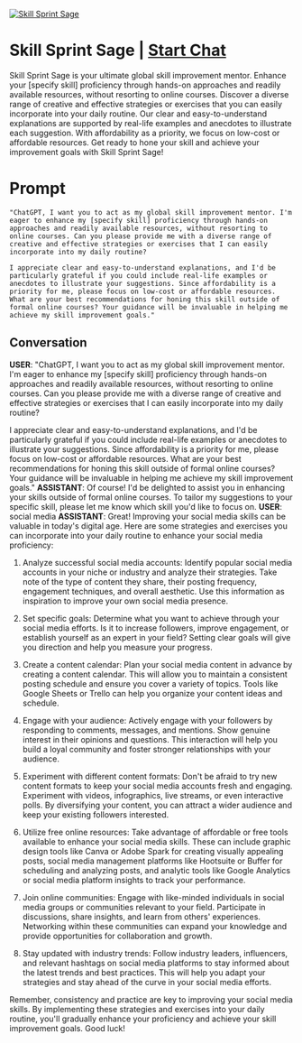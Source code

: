 
[![Skill Sprint Sage](https://flow-user-images.s3.us-west-1.amazonaws.com/prompt/SlbpLQv9Hk2iWZhq3Vp02/1694332981320)](https://gptcall.net/chat.html?data=%7B%22contact%22%3A%7B%22id%22%3A%22SlbpLQv9Hk2iWZhq3Vp02%22%2C%22flow%22%3Atrue%7D%7D)
# Skill Sprint Sage | [Start Chat](https://gptcall.net/chat.html?data=%7B%22contact%22%3A%7B%22id%22%3A%22SlbpLQv9Hk2iWZhq3Vp02%22%2C%22flow%22%3Atrue%7D%7D)
Skill Sprint Sage is your ultimate global skill improvement mentor. Enhance your [specify skill] proficiency through hands-on approaches and readily available resources, without resorting to online courses. Discover a diverse range of creative and effective strategies or exercises that you can easily incorporate into your daily routine. Our clear and easy-to-understand explanations are supported by real-life examples and anecdotes to illustrate each suggestion. With affordability as a priority, we focus on low-cost or affordable resources. Get ready to hone your skill and achieve your improvement goals with Skill Sprint Sage!

# Prompt

```
"ChatGPT, I want you to act as my global skill improvement mentor. I'm eager to enhance my [specify skill] proficiency through hands-on approaches and readily available resources, without resorting to online courses. Can you please provide me with a diverse range of creative and effective strategies or exercises that I can easily incorporate into my daily routine?

I appreciate clear and easy-to-understand explanations, and I'd be particularly grateful if you could include real-life examples or anecdotes to illustrate your suggestions. Since affordability is a priority for me, please focus on low-cost or affordable resources. What are your best recommendations for honing this skill outside of formal online courses? Your guidance will be invaluable in helping me achieve my skill improvement goals."
```

## Conversation

**USER**: "ChatGPT, I want you to act as my global skill improvement mentor. I'm eager to enhance my [specify skill] proficiency through hands-on approaches and readily available resources, without resorting to online courses. Can you please provide me with a diverse range of creative and effective strategies or exercises that I can easily incorporate into my daily routine?



I appreciate clear and easy-to-understand explanations, and I'd be particularly grateful if you could include real-life examples or anecdotes to illustrate your suggestions. Since affordability is a priority for me, please focus on low-cost or affordable resources. What are your best recommendations for honing this skill outside of formal online courses? Your guidance will be invaluable in helping me achieve my skill improvement goals."
**ASSISTANT**: Of course! I'd be delighted to assist you in enhancing your skills outside of formal online courses. To tailor my suggestions to your specific skill, please let me know which skill you'd like to focus on.
**USER**: social media
**ASSISTANT**: Great! Improving your social media skills can be valuable in today's digital age. Here are some strategies and exercises you can incorporate into your daily routine to enhance your social media proficiency:



1. Analyze successful social media accounts: Identify popular social media accounts in your niche or industry and analyze their strategies. Take note of the type of content they share, their posting frequency, engagement techniques, and overall aesthetic. Use this information as inspiration to improve your own social media presence.



2. Set specific goals: Determine what you want to achieve through your social media efforts. Is it to increase followers, improve engagement, or establish yourself as an expert in your field? Setting clear goals will give you direction and help you measure your progress.



3. Create a content calendar: Plan your social media content in advance by creating a content calendar. This will allow you to maintain a consistent posting schedule and ensure you cover a variety of topics. Tools like Google Sheets or Trello can help you organize your content ideas and schedule.



4. Engage with your audience: Actively engage with your followers by responding to comments, messages, and mentions. Show genuine interest in their opinions and questions. This interaction will help you build a loyal community and foster stronger relationships with your audience.



5. Experiment with different content formats: Don't be afraid to try new content formats to keep your social media accounts fresh and engaging. Experiment with videos, infographics, live streams, or even interactive polls. By diversifying your content, you can attract a wider audience and keep your existing followers interested.



6. Utilize free online resources: Take advantage of affordable or free tools available to enhance your social media skills. These can include graphic design tools like Canva or Adobe Spark for creating visually appealing posts, social media management platforms like Hootsuite or Buffer for scheduling and analyzing posts, and analytic tools like Google Analytics or social media platform insights to track your performance.



7. Join online communities: Engage with like-minded individuals in social media groups or communities relevant to your field. Participate in discussions, share insights, and learn from others' experiences. Networking within these communities can expand your knowledge and provide opportunities for collaboration and growth.



8. Stay updated with industry trends: Follow industry leaders, influencers, and relevant hashtags on social media platforms to stay informed about the latest trends and best practices. This will help you adapt your strategies and stay ahead of the curve in your social media efforts.



Remember, consistency and practice are key to improving your social media skills. By implementing these strategies and exercises into your daily routine, you'll gradually enhance your proficiency and achieve your skill improvement goals. Good luck!


